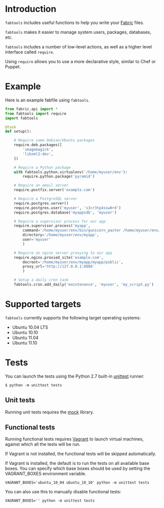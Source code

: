 Introduction
============

`fabtools` includes useful functions to help you write your [Fabric](http://fabfile.org/) files.

`fabtools` makes it easier to manage system users, packages, databases, etc.

`fabtools` includes a number of low-level actions, as well as a higher level interface called `require`.

Using `require` allows you to use a more declarative style, similar to Chef or Puppet.

Example
=======

Here is an example fabfile using `fabtools`.

```python
from fabric.api import *
from fabtools import require
import fabtools

@task
def setup():

    # Require some Debian/Ubuntu packages
    require.deb.packages([
        'imagemagick',
        'libxml2-dev',
    ])

    # Require a Python package
    with fabtools.python.virtualenv('/home/myuser/env'):
        require.python.package('pyramid')

    # Require an email server
    require.postfix.server('example.com')

    # Require a PostgreSQL server
    require.postgres.server()
    require.postgres.user('myuser', 's3cr3tp4ssw0rd')
    require.postgres.database('myappsdb', 'myuser')

    # Require a supervisor process for our app
    require.supervisor.process('myapp',
        command='/home/myuser/env/bin/gunicorn_paster /home/myuser/env/myapp/production.ini',
        directory='/home/myuser/env/myapp',
        user='myuser'
        )

    # Require an nginx server proxying to our app
    require.nginx.proxied_site('example.com',
        docroot='/home/myuser/env/myapp/myapp/public',
        proxy_url='http://127.0.0.1:8888'
        )

    # Setup a daily cron task
    fabtools.cron.add_daily('maintenance', 'myuser', 'my_script.py')
```

Supported targets
=================

`fabtools` currently supports the following target operating systems:

* Ubuntu 10.04 LTS
* Ubuntu 10.10
* Ubuntu 11.04
* Ubuntu 11.10

Tests
=====

You can launch the tests using the Python 2.7 built-in [unittest](http://docs.python.org/library/unittest.html) runner:

```
$ python -m unittest tests
```

Unit tests
----------

Running unit tests requires the [mock](http://pypi.python.org/pypi/mock/) library.

Functional tests
----------------

Running functional tests requires [Vagrant](http://vagrantup.com/) to launch virtual machines,
against which all the tests will be run.

If Vagrant is not installed, the functional tests will be skipped automatically.

If Vagrant is installed, the default is to run the tests on all available base boxes.
You can specify which base boxes should be used by setting the VAGRANT_BOXES environment variable.

```
VAGRANT_BOXES='ubuntu_10_04 ubuntu_10_10' python -m unittest tests
```

You can also use this to manually disable functional tests:

```
VAGRANT_BOXES='' python -m unittest tests
```
